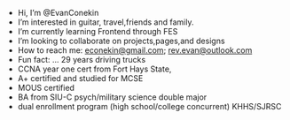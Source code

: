 -  Hi, I’m @EvanConekin
-  I’m interested in guitar, travel,friends and family.
-  I’m currently learning Frontend through FES 
-  I’m looking to collaborate on projects,pages,and designs
-  How to reach me: econekin@gmail.com; rev.evan@outlook.com
-  Fun fact: ... 29 years driving trucks
-  CCNA year one cert from Fort Hays State,
-  A+ certified and studied for MCSE
-  MOUS certified 
-  BA from SIU-C psych/military science double major
-  dual enrollment program (high school/college concurrent) KHHS/SJRSC


<!---

EvanConekin/EvanConekin is a ✨ special ✨ repository because its `README.md` (this file) appears on your GitHub profile.
You can click the Preview link to take a look at your changes.
--->
